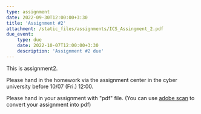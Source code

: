 ```yaml
---
type: assignment
date: 2022-09-30T12:00:00+3:30
title: 'Assignment #2'
attachment: /static_files/assignments/ICS_Assingment_2.pdf
due_event: 
    type: due
    date: 2022-10-07T12:00:00+3:30
    description: 'Assignment #2 due'
---
```

This is assignment2.

Please hand in the homework via the assignment center in the cyber university before 10/07 (Fri.) 12:00.

Please hand in your assignment with "pdf" file. (You can use [adobe scan](https://play.google.com/store/apps/details?id=com.adobe.scan.android&hl=zh_TW&gl=US) to convert your assignment into pdf)
